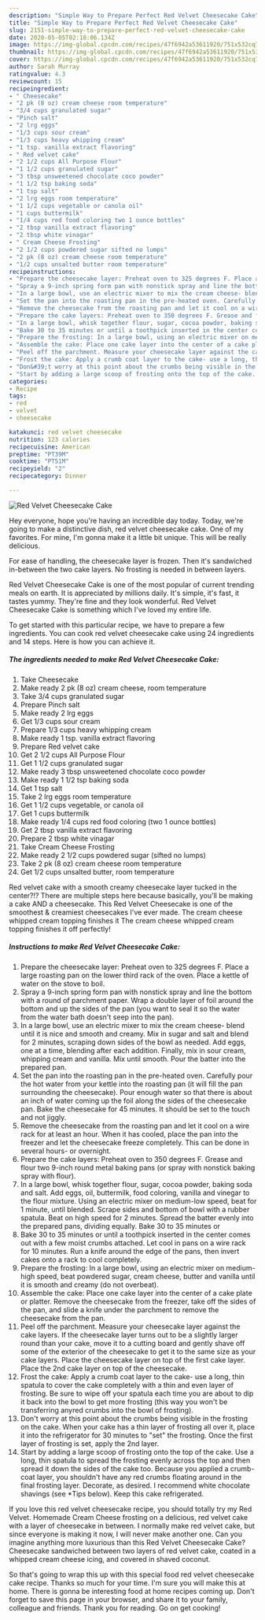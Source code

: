 ```yaml
---
description: "Simple Way to Prepare Perfect Red Velvet Cheesecake Cake"
title: "Simple Way to Prepare Perfect Red Velvet Cheesecake Cake"
slug: 2151-simple-way-to-prepare-perfect-red-velvet-cheesecake-cake
date: 2020-05-05T02:18:06.134Z
image: https://img-global.cpcdn.com/recipes/47f6942a53611920/751x532cq70/red-velvet-cheesecake-cake-recipe-main-photo.jpg
thumbnail: https://img-global.cpcdn.com/recipes/47f6942a53611920/751x532cq70/red-velvet-cheesecake-cake-recipe-main-photo.jpg
cover: https://img-global.cpcdn.com/recipes/47f6942a53611920/751x532cq70/red-velvet-cheesecake-cake-recipe-main-photo.jpg
author: Sarah Murray
ratingvalue: 4.3
reviewcount: 15
recipeingredient:
- " Cheesecake"
- "2 pk (8 oz) cream cheese room temperature"
- "3/4 cups granulated sugar"
- "Pinch salt"
- "2 lrg eggs"
- "1/3 cups sour cream"
- "1/3 cups heavy whipping cream"
- "1 tsp. vanilla extract flavoring"
- " Red velvet cake"
- "2 1/2 cups All Purpose Flour"
- "1 1/2 cups granulated sugar"
- "3 tbsp unsweetened chocolate coco powder"
- "1 1/2 tsp baking soda"
- "1 tsp salt"
- "2 lrg eggs room temperature"
- "1 1/2 cups vegetable or canola oil"
- "1 cups buttermilk"
- "1/4 cups red food coloring two 1 ounce bottles"
- "2 tbsp vanilla extract flavoring"
- "2 tbsp white vinagar"
- " Cream Cheese Frosting"
- "2 1/2 cups powdered sugar sifted no lumps"
- "2 pk (8 oz) cream cheese room temperature"
- "1/2 cups unsalted butter room temperature"
recipeinstructions:
- "Prepare the cheesecake layer: Preheat oven to 325 degrees F. Place a large roasting pan on the lower third rack of the oven. Place a kettle of water on the stove to boil."
- "Spray a 9-inch spring form pan with nonstick spray and line the bottom with a round of parchment paper. Wrap a double layer of foil around the bottom and up the sides of the pan (you want to seal it so the water from the water bath doesn&#39;t seep into the pan)."
- "In a large bowl, use an electric mixer to mix the cream cheese- blend until it is nice and smooth and creamy. Mix in sugar and salt and blend for 2 minutes, scraping down sides of the bowl as needed. Add eggs, one at a time, blending after each addition. Finally, mix in sour cream, whipping cream and vanilla. Mix until smooth. Pour the batter into the prepared pan."
- "Set the pan into the roasting pan in the pre-heated oven. Carefully pour the hot water from your kettle into the roasting pan (it will fill the pan surrounding the cheesecake). Pour enough water so that there is about an inch of water coming up the foil along the sides of the cheesecake pan. Bake the cheesecake for 45 minutes. It should be set to the touch and not jiggly."
- "Remove the cheesecake from the roasting pan and let it cool on a wire rack for at least an hour. When it has cooled, place the pan into the freezer and let the cheesecake freeze completely. This can be done in several hours- or overnight."
- "Prepare the cake layers: Preheat oven to 350 degrees F. Grease and flour two 9-inch round metal baking pans (or spray with nonstick baking spray with flour)."
- "In a large bowl, whisk together flour, sugar, cocoa powder, baking soda and salt. Add eggs, oil, buttermilk, food coloring, vanilla and vinegar to the flour mixture. Using an electric mixer on medium-low speed, beat for 1 minute, until blended. Scrape sides and bottom of bowl with a rubber spatula. Beat on high speed for 2 minutes. Spread the batter evenly into the prepared pans, dividing equally. Bake 30 to 35 minutes or"
- "Bake 30 to 35 minutes or until a toothpick inserted in the center comes out with a few moist crumbs attached. Let cool in pans on a wire rack for 10 minutes. Run a knife around the edge of the pans, then invert cakes onto a rack to cool completely."
- "Prepare the frosting: In a large bowl, using an electric mixer on medium-high speed, beat powdered sugar, cream cheese, butter and vanilla until it is smooth and creamy (do not overbeat)."
- "Assemble the cake: Place one cake layer into the center of a cake plate or platter. Remove the cheesecake from the freezer, take off the sides of the pan, and slide a knife under the parchment to remove the cheesecake from the pan."
- "Peel off the parchment. Measure your cheesecake layer against the cake layers. If the cheesecake layer turns out to be a slightly larger round than your cake, move it to a cutting board and gently shave off some of the exterior of the cheesecake to get it to the same size as your cake layers. Place the cheesecake layer on top of the first cake layer. Place the 2nd cake layer on top of the cheesecake."
- "Frost the cake: Apply a crumb coat layer to the cake- use a long, thin spatula to cover the cake completely with a thin and even layer of frosting. Be sure to wipe off your spatula each time you are about to dip it back into the bowl to get more frosting (this way you won&#39;t be transferring anyred crumbs into the bowl of frosting)."
- "Don&#39;t worry at this point about the crumbs being visible in the frosting on the cake. When your cake has a thin layer of frosting all over it, place it into the refrigerator for 30 minutes to &#34;set&#34; the frosting. Once the first layer of frosting is set, apply the 2nd layer."
- "Start by adding a large scoop of frosting onto the top of the cake. Use a long, thin spatula to spread the frosting evenly across the top and then spread it down the sides of the cake too. Because you applied a crumb-coat layer, you shouldn&#39;t have any red crumbs floating around in the final frosting layer. Decorate, as desired. I recommend white chocolate shavings (see *Tips below). Keep this cake refrigerated."
categories:
- Recipe
tags:
- red
- velvet
- cheesecake

katakunci: red velvet cheesecake 
nutrition: 123 calories
recipecuisine: American
preptime: "PT39M"
cooktime: "PT51M"
recipeyield: "2"
recipecategory: Dinner

---
```



![Red Velvet Cheesecake Cake](https://img-global.cpcdn.com/recipes/47f6942a53611920/751x532cq70/red-velvet-cheesecake-cake-recipe-main-photo.jpg)

Hey everyone, hope you're having an incredible day today. Today, we're going to make a distinctive dish, red velvet cheesecake cake. One of my favorites. For mine, I'm gonna make it a little bit unique. This will be really delicious.

For ease of handling, the cheesecake layer is frozen. Then it&#39;s sandwiched in-between the two cake layers. No frosting is needed in between layers.

Red Velvet Cheesecake Cake is one of the most popular of current trending meals on earth. It is appreciated by millions daily. It's simple, it's fast, it tastes yummy. They're fine and they look wonderful. Red Velvet Cheesecake Cake is something which I've loved my entire life.


To get started with this particular recipe, we have to prepare a few ingredients. You can cook red velvet cheesecake cake using 24 ingredients and 14 steps. Here is how you can achieve it.

<!--inarticleads1-->

##### The ingredients needed to make Red Velvet Cheesecake Cake:

1. Take  Cheesecake
1. Make ready 2 pk (8 oz) cream cheese, room temperature
1. Take 3/4 cups granulated sugar
1. Prepare Pinch salt
1. Make ready 2 lrg eggs
1. Get 1/3 cups sour cream
1. Prepare 1/3 cups heavy whipping cream
1. Make ready 1 tsp. vanilla extract flavoring
1. Prepare  Red velvet cake
1. Get 2 1/2 cups All Purpose Flour
1. Get 1 1/2 cups granulated sugar
1. Make ready 3 tbsp unsweetened chocolate coco powder
1. Make ready 1 1/2 tsp baking soda
1. Get 1 tsp salt
1. Take 2 lrg eggs room temperature
1. Get 1 1/2 cups vegetable, or canola oil
1. Get 1 cups buttermilk
1. Make ready 1/4 cups red food coloring (two 1 ounce bottles)
1. Get 2 tbsp vanilla extract flavoring
1. Prepare 2 tbsp white vinagar
1. Take  Cream Cheese Frosting
1. Make ready 2 1/2 cups powdered sugar (sifted no lumps)
1. Take 2 pk (8 oz) cream cheese room temperature
1. Get 1/2 cups unsalted butter, room temperature


Red velvet cake with a smooth creamy cheesecake layer tucked in the center?!? There are multiple steps here because basically, you&#39;ll be making a cake AND a cheesecake. This Red Velvet Cheesecake is one of the smoothest &amp; creamiest cheesecakes I&#39;ve ever made. The cream cheese whipped cream topping finishes it The cream cheese whipped cream topping finishes it off perfectly! 

<!--inarticleads2-->

##### Instructions to make Red Velvet Cheesecake Cake:

1. Prepare the cheesecake layer: Preheat oven to 325 degrees F. Place a large roasting pan on the lower third rack of the oven. Place a kettle of water on the stove to boil.
1. Spray a 9-inch spring form pan with nonstick spray and line the bottom with a round of parchment paper. Wrap a double layer of foil around the bottom and up the sides of the pan (you want to seal it so the water from the water bath doesn&#39;t seep into the pan).
1. In a large bowl, use an electric mixer to mix the cream cheese- blend until it is nice and smooth and creamy. Mix in sugar and salt and blend for 2 minutes, scraping down sides of the bowl as needed. Add eggs, one at a time, blending after each addition. Finally, mix in sour cream, whipping cream and vanilla. Mix until smooth. Pour the batter into the prepared pan.
1. Set the pan into the roasting pan in the pre-heated oven. Carefully pour the hot water from your kettle into the roasting pan (it will fill the pan surrounding the cheesecake). Pour enough water so that there is about an inch of water coming up the foil along the sides of the cheesecake pan. Bake the cheesecake for 45 minutes. It should be set to the touch and not jiggly.
1. Remove the cheesecake from the roasting pan and let it cool on a wire rack for at least an hour. When it has cooled, place the pan into the freezer and let the cheesecake freeze completely. This can be done in several hours- or overnight.
1. Prepare the cake layers: Preheat oven to 350 degrees F. Grease and flour two 9-inch round metal baking pans (or spray with nonstick baking spray with flour).
1. In a large bowl, whisk together flour, sugar, cocoa powder, baking soda and salt. Add eggs, oil, buttermilk, food coloring, vanilla and vinegar to the flour mixture. Using an electric mixer on medium-low speed, beat for 1 minute, until blended. Scrape sides and bottom of bowl with a rubber spatula. Beat on high speed for 2 minutes. Spread the batter evenly into the prepared pans, dividing equally. Bake 30 to 35 minutes or
1. Bake 30 to 35 minutes or until a toothpick inserted in the center comes out with a few moist crumbs attached. Let cool in pans on a wire rack for 10 minutes. Run a knife around the edge of the pans, then invert cakes onto a rack to cool completely.
1. Prepare the frosting: In a large bowl, using an electric mixer on medium-high speed, beat powdered sugar, cream cheese, butter and vanilla until it is smooth and creamy (do not overbeat).
1. Assemble the cake: Place one cake layer into the center of a cake plate or platter. Remove the cheesecake from the freezer, take off the sides of the pan, and slide a knife under the parchment to remove the cheesecake from the pan.
1. Peel off the parchment. Measure your cheesecake layer against the cake layers. If the cheesecake layer turns out to be a slightly larger round than your cake, move it to a cutting board and gently shave off some of the exterior of the cheesecake to get it to the same size as your cake layers. Place the cheesecake layer on top of the first cake layer. Place the 2nd cake layer on top of the cheesecake.
1. Frost the cake: Apply a crumb coat layer to the cake- use a long, thin spatula to cover the cake completely with a thin and even layer of frosting. Be sure to wipe off your spatula each time you are about to dip it back into the bowl to get more frosting (this way you won&#39;t be transferring anyred crumbs into the bowl of frosting).
1. Don&#39;t worry at this point about the crumbs being visible in the frosting on the cake. When your cake has a thin layer of frosting all over it, place it into the refrigerator for 30 minutes to &#34;set&#34; the frosting. Once the first layer of frosting is set, apply the 2nd layer.
1. Start by adding a large scoop of frosting onto the top of the cake. Use a long, thin spatula to spread the frosting evenly across the top and then spread it down the sides of the cake too. Because you applied a crumb-coat layer, you shouldn&#39;t have any red crumbs floating around in the final frosting layer. Decorate, as desired. I recommend white chocolate shavings (see *Tips below). Keep this cake refrigerated.


If you love this red velvet cheesecake recipe, you should totally try my Red Velvet. Homemade Cream Cheese frosting on a delicious, red velvet cake with a layer of cheesecake in between. I normally make red velvet cake, but since everyone is making it now, I will never make another one. Can you imagine anything more luxurious than this Red Velvet Cheesecake Cake? Cheesecake sandwiched between two layers of red velvet cake, coated in a whipped cream cheese icing, and covered in shaved coconut. 

So that's going to wrap this up with this special food red velvet cheesecake cake recipe. Thanks so much for your time. I'm sure you will make this at home. There is gonna be interesting food at home recipes coming up. Don't forget to save this page in your browser, and share it to your family, colleague and friends. Thank you for reading. Go on get cooking!
